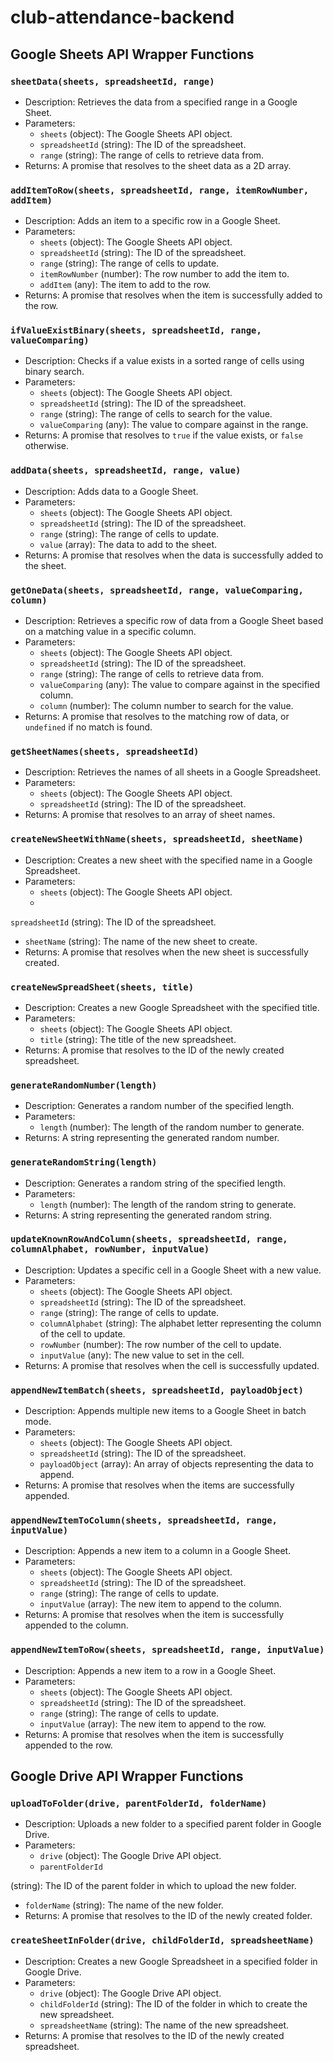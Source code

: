 # club-attendance-backend

## Google Sheets API Wrapper Functions

### `sheetData(sheets, spreadsheetId, range)`
- Description: Retrieves the data from a specified range in a Google Sheet.
- Parameters:
  - `sheets` (object): The Google Sheets API object.
  - `spreadsheetId` (string): The ID of the spreadsheet.
  - `range` (string): The range of cells to retrieve data from.
- Returns: A promise that resolves to the sheet data as a 2D array.

### `addItemToRow(sheets, spreadsheetId, range, itemRowNumber, addItem)`
- Description: Adds an item to a specific row in a Google Sheet.
- Parameters:
  - `sheets` (object): The Google Sheets API object.
  - `spreadsheetId` (string): The ID of the spreadsheet.
  - `range` (string): The range of cells to update.
  - `itemRowNumber` (number): The row number to add the item to.
  - `addItem` (any): The item to add to the row.
- Returns: A promise that resolves when the item is successfully added to the row.

### `ifValueExistBinary(sheets, spreadsheetId, range, valueComparing)`
- Description: Checks if a value exists in a sorted range of cells using binary search.
- Parameters:
  - `sheets` (object): The Google Sheets API object.
  - `spreadsheetId` (string): The ID of the spreadsheet.
  - `range` (string): The range of cells to search for the value.
  - `valueComparing` (any): The value to compare against in the range.
- Returns: A promise that resolves to `true` if the value exists, or `false` otherwise.

### `addData(sheets, spreadsheetId, range, value)`
- Description: Adds data to a Google Sheet.
- Parameters:
  - `sheets` (object): The Google Sheets API object.
  - `spreadsheetId` (string): The ID of the spreadsheet.
  - `range` (string): The range of cells to update.
  - `value` (array): The data to add to the sheet.
- Returns: A promise that resolves when the data is successfully added to the sheet.

### `getOneData(sheets, spreadsheetId, range, valueComparing, column)`
- Description: Retrieves a specific row of data from a Google Sheet based on a matching value in a specific column.
- Parameters:
  - `sheets` (object): The Google Sheets API object.
  - `spreadsheetId` (string): The ID of the spreadsheet.
  - `range` (string): The range of cells to retrieve data from.
  - `valueComparing` (any): The value to compare against in the specified column.
  - `column` (number): The column number to search for the value.
- Returns: A promise that resolves to the matching row of data, or `undefined` if no match is found.

### `getSheetNames(sheets, spreadsheetId)`
- Description: Retrieves the names of all sheets in a Google Spreadsheet.
- Parameters:
  - `sheets` (object): The Google Sheets API object.
  - `spreadsheetId` (string): The ID of the spreadsheet.
- Returns: A promise that resolves to an array of sheet names.

### `createNewSheetWithName(sheets, spreadsheetId, sheetName)`
- Description: Creates a new sheet with the specified name in a Google Spreadsheet.
- Parameters:
  - `sheets` (object): The Google Sheets API object.
  -

 `spreadsheetId` (string): The ID of the spreadsheet.
  - `sheetName` (string): The name of the new sheet to create.
- Returns: A promise that resolves when the new sheet is successfully created.

### `createNewSpreadSheet(sheets, title)`
- Description: Creates a new Google Spreadsheet with the specified title.
- Parameters:
  - `sheets` (object): The Google Sheets API object.
  - `title` (string): The title of the new spreadsheet.
- Returns: A promise that resolves to the ID of the newly created spreadsheet.

### `generateRandomNumber(length)`
- Description: Generates a random number of the specified length.
- Parameters:
  - `length` (number): The length of the random number to generate.
- Returns: A string representing the generated random number.

### `generateRandomString(length)`
- Description: Generates a random string of the specified length.
- Parameters:
  - `length` (number): The length of the random string to generate.
- Returns: A string representing the generated random string.

### `updateKnownRowAndColumn(sheets, spreadsheetId, range, columnAlphabet, rowNumber, inputValue)`
- Description: Updates a specific cell in a Google Sheet with a new value.
- Parameters:
  - `sheets` (object): The Google Sheets API object.
  - `spreadsheetId` (string): The ID of the spreadsheet.
  - `range` (string): The range of cells to update.
  - `columnAlphabet` (string): The alphabet letter representing the column of the cell to update.
  - `rowNumber` (number): The row number of the cell to update.
  - `inputValue` (any): The new value to set in the cell.
- Returns: A promise that resolves when the cell is successfully updated.

### `appendNewItemBatch(sheets, spreadsheetId, payloadObject)`
- Description: Appends multiple new items to a Google Sheet in batch mode.
- Parameters:
  - `sheets` (object): The Google Sheets API object.
  - `spreadsheetId` (string): The ID of the spreadsheet.
  - `payloadObject` (array): An array of objects representing the data to append.
- Returns: A promise that resolves when the items are successfully appended.

### `appendNewItemToColumn(sheets, spreadsheetId, range, inputValue)`
- Description: Appends a new item to a column in a Google Sheet.
- Parameters:
  - `sheets` (object): The Google Sheets API object.
  - `spreadsheetId` (string): The ID of the spreadsheet.
  - `range` (string): The range of cells to update.
  - `inputValue` (array): The new item to append to the column.
- Returns: A promise that resolves when the item is successfully appended to the column.

### `appendNewItemToRow(sheets, spreadsheetId, range, inputValue)`
- Description: Appends a new item to a row in a Google Sheet.
- Parameters:
  - `sheets` (object): The Google Sheets API object.
  - `spreadsheetId` (string): The ID of the spreadsheet.
  - `range` (string): The range of cells to update.
  - `inputValue` (array): The new item to append to the row.
- Returns: A promise that resolves when the item is successfully appended to the row.

## Google Drive API Wrapper Functions

### `uploadToFolder(drive, parentFolderId, folderName)`
- Description: Uploads a new folder to a specified parent folder in Google Drive.
- Parameters:
  - `drive` (object): The Google Drive API object.
  - `parentFolderId`

 (string): The ID of the parent folder in which to upload the new folder.
  - `folderName` (string): The name of the new folder.
- Returns: A promise that resolves to the ID of the newly created folder.

### `createSheetInFolder(drive, childFolderId, spreadsheetName)`
- Description: Creates a new Google Spreadsheet in a specified folder in Google Drive.
- Parameters:
  - `drive` (object): The Google Drive API object.
  - `childFolderId` (string): The ID of the folder in which to create the new spreadsheet.
  - `spreadsheetName` (string): The name of the new spreadsheet.
- Returns: A promise that resolves to the ID of the newly created spreadsheet.

